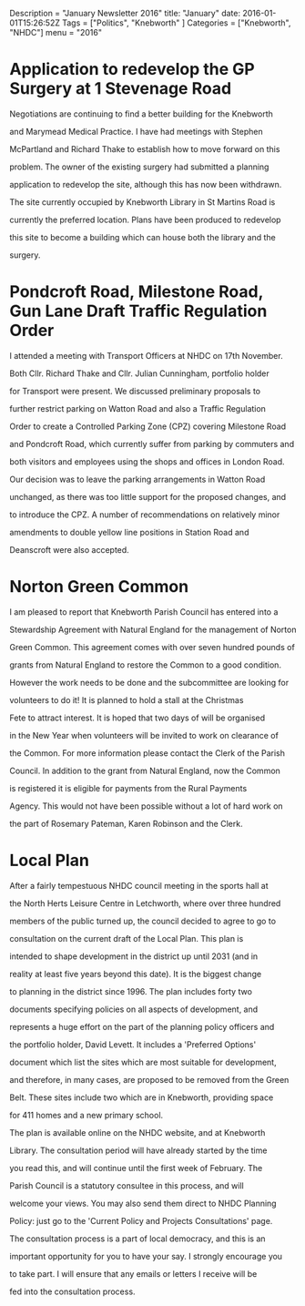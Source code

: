 Description = "January Newsletter 2016"
title: "January"
date: 2016-01-01T15:26:52Z
Tags = ["Politics", "Knebworth" ] 
Categories = ["Knebworth", "NHDC"] 
menu = "2016"





# Application to redevelop the GP Surgery at 1 Stevenage Road



Negotiations are continuing to find a better building for the Knebworth

and Marymead Medical Practice. I have had meetings with Stephen

McPartland and Richard Thake to establish how to move forward on this

problem. The owner of the existing surgery had submitted a planning

application to redevelop the site, although this has now been withdrawn.

The site currently occupied by Knebworth Library in St Martins Road is

currently the preferred location. Plans have been produced to redevelop

this site to become a building which can house both the library and the

surgery.



# Pondcroft Road, Milestone Road, Gun Lane Draft Traffic Regulation Order



I attended a meeting with Transport Officers at NHDC on 17th November.

Both Cllr. Richard Thake and Cllr. Julian Cunningham, portfolio holder

for Transport were present. We discussed preliminary proposals to

further restrict parking on Watton Road and also a Traffic Regulation

Order to create a Controlled Parking Zone (CPZ) covering Milestone Road

and Pondcroft Road, which currently suffer from parking by commuters and

both visitors and employees using the shops and offices in London Road.

Our decision was to leave the parking arrangements in Watton Road

unchanged, as there was too little support for the proposed changes, and

to introduce the CPZ. A number of recommendations on relatively minor

amendments to double yellow line positions in Station Road and

Deanscroft were also accepted.



# Norton Green Common



I am pleased to report that Knebworth Parish Council has entered into a

Stewardship Agreement with Natural England for the management of Norton

Green Common. This agreement comes with over seven hundred pounds of

grants from Natural England to restore the Common to a good condition.

However the work needs to be done and the subcommittee are looking for

volunteers to do it\! It is planned to hold a stall at the Christmas

Fete to attract interest. It is hoped that two days of will be organised

in the New Year when volunteers will be invited to work on clearance of

the Common. For more information please contact the Clerk of the Parish

Council. In addition to the grant from Natural England, now the Common

is registered it is eligible for payments from the Rural Payments

Agency. This would not have been possible without a lot of hard work on

the part of Rosemary Pateman, Karen Robinson and the Clerk.



# Local Plan



After a fairly tempestuous NHDC council meeting in the sports hall at

the North Herts Leisure Centre in Letchworth, where over three hundred

members of the public turned up, the council decided to agree to go to

consultation on the current draft of the Local Plan. This plan is

intended to shape development in the district up until 2031 (and in

reality at least five years beyond this date). It is the biggest change

to planning in the district since 1996. The plan includes forty two

documents specifying policies on all aspects of development, and

represents a huge effort on the part of the planning policy officers and

the portfolio holder, David Levett. It includes a 'Preferred Options'

document which list the sites which are most suitable for development,

and therefore, in many cases, are proposed to be removed from the Green

Belt. These sites include two which are in Knebworth, providing space

for 411 homes and a new primary school.



The plan is available online on the NHDC website, and at Knebworth

Library. The consultation period will have already started by the time

you read this, and will continue until the first week of February. The

Parish Council is a statutory consultee in this process, and will

welcome your views. You may also send them direct to NHDC Planning

Policy: just go to the 'Current Policy and Projects Consultations' page.

The consultation process is a part of local democracy, and this is an

important opportunity for you to have your say. I strongly encourage you

to take part. I will ensure that any emails or letters I receive will be

fed into the consultation process.

